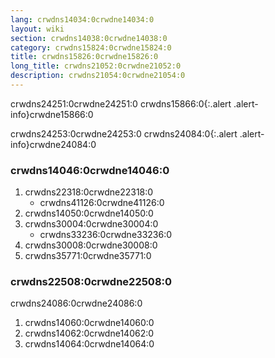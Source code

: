 ```yaml
---
lang: crwdns14034:0crwdne14034:0
layout: wiki
section: crwdns14038:0crwdne14038:0
category: crwdns15824:0crwdne15824:0
title: crwdns15826:0crwdne15826:0
long_title: crwdns21052:0crwdne21052:0
description: crwdns21054:0crwdne21054:0
---
```


crwdns24251:0crwdne24251:0
crwdns15866:0{:.alert .alert-info}crwdne15866:0

crwdns24253:0crwdne24253:0
crwdns24084:0{:.alert .alert-info}crwdne24084:0

### crwdns14046:0crwdne14046:0
1. crwdns22318:0crwdne22318:0
   - crwdns41126:0crwdne41126:0
1. crwdns14050:0crwdne14050:0
1. crwdns30004:0crwdne30004:0
   - crwdns33236:0crwdne33236:0
1. crwdns30008:0crwdne30008:0
1. crwdns35771:0crwdne35771:0

### crwdns22508:0crwdne22508:0

crwdns24086:0crwdne24086:0

1. crwdns14060:0crwdne14060:0
1. crwdns14062:0crwdne14062:0
1. crwdns14064:0crwdne14064:0
